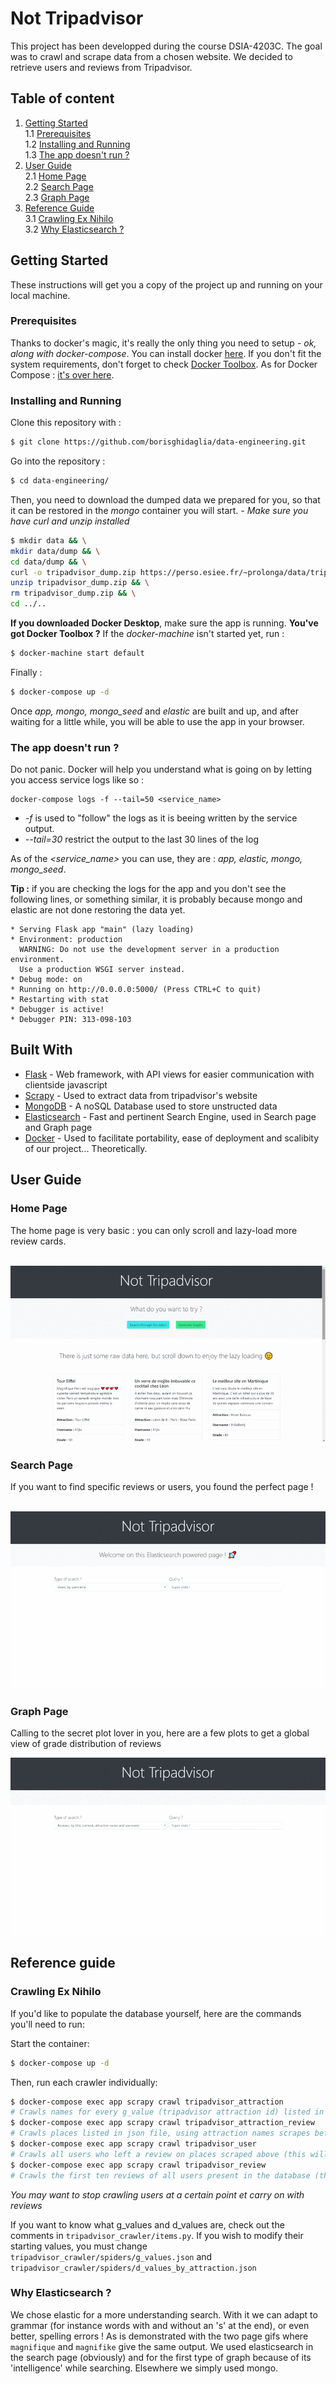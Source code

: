 # Not Tripadvisor

This project has been developped during the course DSIA-4203C. The goal was to crawl
and scrape data from a chosen website. We decided to retrieve users and reviews from
Tripadvisor.

## Table of content
1. [Getting Started](#getting-started)  
    1.1 [Prerequisites](#prerequisites)  
    1.2 [Installing and Running](#installing-and-running)  
    1.3 [The app doesn't run ?](#the-app-doesnt-run-)
2. [User Guide](#user-guide)  
    2.1 [Home Page](#home-page)  
    2.2 [Search Page](#search-page)  
    2.3 [Graph Page](#graph-page)
3. [Reference Guide](#reference-guide)  
    3.1 [Crawling Ex Nihilo](#crawling-ex-nihilo)  
    3.2 [Why Elasticsearch ?](#why-elasticsearch-)

## Getting Started

These instructions will get you a copy of the project up and running on your local machine.

### Prerequisites

Thanks to docker's magic, it's really the only thing you need to setup *- ok, along with docker-compose*. You can install docker [here](https://docs.docker.com/install/). If you don't
fit the system requirements, don't forget to check [Docker Toolbox](https://docs.docker.com/toolbox/overview/). As for Docker Compose : [it's over here](https://docs.docker.com/compose/install/).

### Installing and Running

Clone this repository with :
```bash
$ git clone https://github.com/borisghidaglia/data-engineering.git
```

Go into the repository :
```bash
$ cd data-engineering/
```

Then, you need to download the dumped data we prepared for you, so that it can be restored
in the *mongo* container you will start. *- Make sure you have curl and unzip installed*
```bash
$ mkdir data && \
mkdir data/dump && \
cd data/dump && \
curl -o tripadvisor_dump.zip https://perso.esiee.fr/~prolonga/data/tripadvisor_dump.zip && \
unzip tripadvisor_dump.zip && \
rm tripadvisor_dump.zip && \
cd ../..
```

**If you downloaded Docker Desktop**, make sure the app is running. **You've got Docker Toolbox ?**
If the *docker-machine* isn't started yet, run :
```bash
$ docker-machine start default
```

Finally :
```bash
$ docker-compose up -d
```

Once *app, mongo, mongo_seed* and *elastic* are built and up, and after waiting for a little while, you will be able to use the app in your browser.

### The app doesn't run ?
Do not panic. Docker will help you understand what is going on by letting you access service logs like so :
```
docker-compose logs -f --tail=50 <service_name>
```
* *-f* is used to "follow" the logs as it is beeing written by the service output.  
* *--tail=30* restrict the output to the last 30 lines of the log  

As of the *<service_name>* you can use, they are : *app, elastic, mongo, mongo_seed*.  

**Tip :** if you are checking the logs for the app and you don't see the following lines, or something similar, it is probably because mongo and elastic are not done restoring the data yet.  
```
* Serving Flask app "main" (lazy loading)
* Environment: production
  WARNING: Do not use the development server in a production environment.
  Use a production WSGI server instead.
* Debug mode: on
* Running on http://0.0.0.0:5000/ (Press CTRL+C to quit)
* Restarting with stat
* Debugger is active!
* Debugger PIN: 313-098-103
```

## Built With

* [Flask](http://flask.pocoo.org/) - Web framework, with API views for easier communication with clientside javascript
* [Scrapy](https://scrapy.org/) - Used to extract data from tripadvisor's website
* [MongoDB](https://www.mongodb.com/) - A noSQL Database used to store unstructed data
* [Elasticsearch](https://www.elastic.co/) - Fast and pertinent Search Engine, used in Search page and Graph page
* [Docker](https://www.docker.com/) - Used to facilitate portability, ease of deployment and scalibity of our project... Theoretically.

## User Guide

### Home Page
The home page is very basic : you can only scroll and lazy-load more review cards.  
‌‌‌‌‌‌

![Home Page](img/home-page.gif)

### Search Page
If you want to find specific reviews or users, you found the perfect page !  
‌‌‌‌‌‌

![Search Page](img/search-page.gif)

### Graph Page
Calling to the secret plot lover in you, here are a few plots to get a global view of grade distribution of reviews
‌‌‌‌‌‌

![Graph Page](img/graph-page.gif)


## Reference guide

### Crawling Ex Nihilo

If you'd like to populate the database yourself, here are the commands you'll need to run:

Start the container:
```bash
$ docker-compose up -d
```
Then, run each crawler individually:
```bash
$ docker-compose exec app scrapy crawl tripadvisor_attraction
# Crawls names for every g_value (tripadvisor attraction id) listed in json file
$ docker-compose exec app scrapy crawl tripadvisor_attraction_review
# Crawls places listed in json file, using attraction names scrapes before
$ docker-compose exec app scrapy crawl tripadvisor_user
# Crawls all users who left a review on places scraped above (this will take a while)
$ docker-compose exec app scrapy crawl tripadvisor_review
# Crawls the first ten reviews of all users present in the database (this will take even longer !)
```
_You may want to stop crawling users at a certain point et carry on with reviews_

If you want to know what g_values and d_values are, check out the comments in `tripadvisor_crawler/items.py`. If you wish to modify their starting values, you must change `tripadvisor_crawler/spiders/g_values.json` and `tripadvisor_crawler/spiders/d_values_by_attraction.json`

### Why Elasticsearch ?

We chose elastic for a more understanding search. With it we can adapt to grammar (for instance words with and without an 's' at the end), or even better, spelling errors ! As is demonstrated with the two page gifs where `magnifique` and `magnifike` give the same output.
We used elasticsearch in the search page (obviously) and for the first type of graph because of its 'intelligence' while searching. Elsewhere we simply used mongo.
